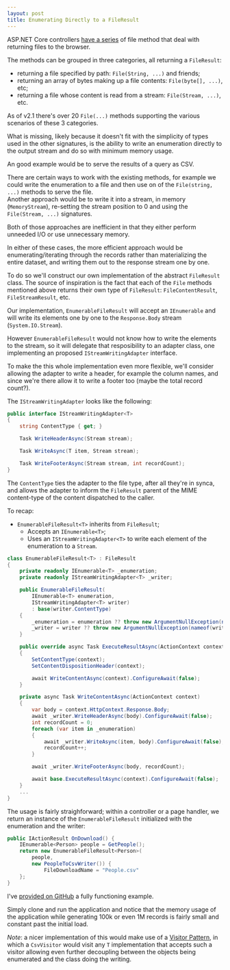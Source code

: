 ```yaml
---
layout: post
title: Enumerating Directly to a FileResult
---
```


ASP.NET Core controllers [have a series][file]
of file method that deal with returning files to the browser.

The methods can be grouped in three categories,
all returning a `FileResult`:

* returning a file specified by path: `File(String, ...)` and friends;
* returning an array of bytes making up a file contents:
  `File(byte[], ...)`, etc;
* returning a file whose content is read from a stream:
  `File(Stream, ...)`, etc.

As of v2.1 there's over 20 `File(...)` methods supporting the various scenarios
of these 3 categories.

What is missing, likely because it doesn't fit
with the simplicity of types used in the other signatures,
is the ability to write an enumeration
directly to the output stream and do so with minimum memory usage.

An good example would be to serve the results of a query
as CSV.

There are certain ways to work with the existing methods,
for example we could write the enumeration to a file
and then use on of the `File(string, ...)` methods
to serve the file.  
Another approach would be to write it into a stream, in
memory (`MemoryStream`), re-setting the stream position to 0
and using the `File(Stream, ...)` signatures.

Both of those approaches are inefficient in that they either
perform unneeded I/O or use unnecessary memory.

In either of these cases, the more efficient approach
would be enumerating/iterating through the records
rather than materializing the entire dataset,
and writing them out to the response stream
one by one.

To do so we'll construct our own implementation
of the abstract `FileResult` class. The source
of inspiration is the fact that each of the `File`
methods mentioned above returns their own
type of `FileResult`: `FileContentResult`,
`FileStreamResult`, etc.

Our implementation, `EnumerableFileResult` will accept an `IEnumerable`
and will write its elements one by one to the `Response.Body`
stream (`System.IO.Stream`).

However `EnumerableFileResult` would not know
how to write the elements to the stream, so it will
delegate that resposibility to an adapter class,
one implementing an proposed `IStreamWritingAdapter` interface.

To make the this whole implementation even more flexible,
we'll consider allowing the adapter to write a header,
for example the column names, and since we're there
allow it to write a footer too (maybe the total record count?).

The `IStreamWritingAdapter` looks like the following:

```csharp
public interface IStreamWritingAdapter<T>
{
    string ContentType { get; }

    Task WriteHeaderAsync(Stream stream);

    Task WriteAsync(T item, Stream stream);

    Task WriteFooterAsync(Stream stream, int recordCount);
}
```

The `ContentType` ties the adapter to the file type,
after all they're in synca, and allows the adapter
to inform the `FileResult` parent of the MIME content-type
of the content dispatched to the caller.

To recap:

* `EnumerableFileResult<T>` inherits from `FileResult`;
  * Accepts an `IEnumerable<T>`;
  * Uses an `IStreamWritingAdapter<T>` to write each
    element of the enumeration to a `Stream`.

```csharp
class EnumerableFileResult<T> : FileResult
{
    private readonly IEnumerable<T> _enumeration;
    private readonly IStreamWritingAdapter<T> _writer;

    public EnumerableFileResult(
        IEnumerable<T> enumeration,
        IStreamWritingAdapter<T> writer)
        : base(writer.ContentType)
    {
        _enumeration = enumeration ?? throw new ArgumentNullException(nameof(enumeration));
        _writer = writer ?? throw new ArgumentNullException(nameof(writer));
    }

    public override async Task ExecuteResultAsync(ActionContext context)
    {
        SetContentType(context);
        SetContentDispositionHeader(context);

        await WriteContentAsync(context).ConfigureAwait(false);
    }

    private async Task WriteContentAsync(ActionContext context)
    {
        var body = context.HttpContext.Response.Body;
        await _writer.WriteHeaderAsync(body).ConfigureAwait(false);
        int recordCount = 0;
        foreach (var item in _enumeration)
        {
            await _writer.WriteAsync(item, body).ConfigureAwait(false);
            recordCount++;
        }

        await _writer.WriteFooterAsync(body, recordCount);

        await base.ExecuteResultAsync(context).ConfigureAwait(false);
    }
    ...
}
```

The usage is fairly straighforward; within a controller
or a page handler, we return an instance of the
`EnumerableFileResult` initialized with the enumeration
and the writer:

```csharp
public IActionResult OnDownload() {
    IEnumerable<Person> people = GetPeople();
    return new EnumerableFileResult<Person>(
        people,
        new PeopleToCsvWriter()) {
            FileDownloadName = "People.csv"
    };
}
```

I've [provided on GitHub][gh] a fully functioning example.

Simply clone and run the application and notice
that the memory usage of the application while
generating 100k or even 1M records is fairly
small and constant past the initial load.

*Note*: a nicer implementation of this would
make use of a [Visitor Pattern](https://en.wikipedia.org/wiki/Visitor_pattern),
in which a `CsvVisitor` would visit
any `T` implementation that accepts such
a visitor allowing even further decoupling
between the objects being enumerated
and the class doing the writing.

[file]: https://docs.microsoft.com/en-us/dotnet/api/microsoft.aspnetcore.mvc.controllerbase.file?view=aspnetcore-2.1
[inspiration]: https://stackoverflow.com/a/22834363
[fileresult]: https://docs.microsoft.com/en-us/dotnet/api/microsoft.aspnetcore.mvc.fileresult?view=aspnetcore-2.1
[gh]: https://github.com/philipmat/EnumerableStreamFileResult
